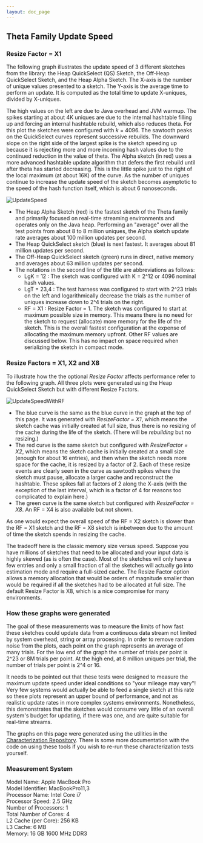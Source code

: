 ```yaml
---
layout: doc_page
---
```

<!--
    Licensed to the Apache Software Foundation (ASF) under one
    or more contributor license agreements.  See the NOTICE file
    distributed with this work for additional information
    regarding copyright ownership.  The ASF licenses this file
    to you under the Apache License, Version 2.0 (the
    "License"); you may not use this file except in compliance
    with the License.  You may obtain a copy of the License at

      http://www.apache.org/licenses/LICENSE-2.0

    Unless required by applicable law or agreed to in writing,
    software distributed under the License is distributed on an
    "AS IS" BASIS, WITHOUT WARRANTIES OR CONDITIONS OF ANY
    KIND, either express or implied.  See the License for the
    specific language governing permissions and limitations
    under the License.
-->
## Theta Family Update Speed

### Resize Factor = X1
The following graph illustrates the update speed of 3 different sketches from the library: the Heap QuickSelect (QS) Sketch, the Off-Heap QuickSelect Sketch, and the Heap Alpha Sketch.
The X-axis is the number of unique values presented to a sketch. The Y-axis is the average time to perform an update.  It is computed as the total time to update X-uniques, divided by X-uniques.

The high values on the left are due to Java overhead and JVM warmup.  The spikes starting at about 4K uniques are due to the internal hashtable filling up and forcing an internal hashtable rebuild, which also reduces theta.  For this plot the sketches were configured with <i>k</i> = 4096. 
The sawtooth peaks on the QuickSelect curves represent successive rebuilds.  The downward slope on the right side of the largest spike is the sketch speeding up because it is rejecting more and more incoming hash values due to the continued reduction in the value of theta.
The Alpha sketch (in red) uses a more advanced hashtable update algorithm that defers the first rebuild until after theta has started decreasing.  This is the little spike just to the right of the local maximum (at about 16K) of the curve.
As the number of uniques continue to increase the update speed of the sketch becomes asymptotic to the speed of the hash function itself, which is about 6 nanoseconds.  

<img class="doc-img-full" src="{{site.docs_img_dir}}/theta/UpdateSpeed.png" alt="UpdateSpeed" />

 * The Heap Alpha Sketch (red) is the fastest sketch of the Theta family and primarily focused on real-time streaming environments and operates only on the Java heap.
Performing an "average" over all the test points from about 8 to 8 million uniques, the Alpha sketch update rate averages about 100 million updates per second.
 * The Heap QuickSelect sketch (blue) is next fastest.  It averages about 81 million updates per second.
 * The Off-Heap QuickSelect sketch (green) runs in direct, native memory and averages about 63 million updates per second.
 * The notations in the second line of the title are abbreviations as follows:
     * LgK = 12 : The sketch was configured with K = 2^12 or 4096 nominal hash values.
     * LgT = 23,4 : The test harness was configured to start with 2^23 trials on the left and logarithmically decrease the trials as the number of uniques increase down to 2^4 trials on the right.
     * RF = X1 : Resize Factor = 1. The sketch was configured to start at maximum possible size in memory. This means there is no need for the sketch to request (allocate) more memory for the life of the sketch. This is the overall fastest configuration at the expense of allocating the maximum memory upfront. Other RF values are discussed below.  This has no impact on space required when serializing the sketch in compact mode.  


### Resize Factors = X1, X2 and X8
To illustrate how the the optional <i>Resize Factor</i> affects performance refer to the following graph.  All three plots were generated using the Heap QuickSelect Sketch but with different Resize Factors.

<img class="doc-img-full" src="{{site.docs_img_dir}}/theta/UpdateSpeedWithRF.png" alt="UpdateSpeedWithRF" />

* The blue curve is the same as the blue curve in the graph at the top of this page. 
It was generated with <i>ResizeFactor = X1</i>, which means the sketch cache was initially created at full size, thus there is no resizing of the cache during the life of the sketch.  (There will be <i>rebuilding</i> but no resizing.)
* The red curve is the same sketch but configured with <i>ResizeFactor = X2</i>, which means the sketch cache is initially created at a small size (enough for about 16 entries), and then when the sketch needs more space for the cache, it is resized by a factor of 2. Each of these resize events are clearly seen in the curve as sawtooth spikes where the sketch must pause, allocate a larger cache and reconstruct the hashtable.  These spikes fall at factors of 2 along the X-axis (with the exception of the last interval, which is a factor of 4 for reasons too complicated to explain here.)
* The green curve is the same sketch but configured with <i>ResizeFactor = X8</i>.  An RF = X4 is also available but not shown.  

As one would expect the overall speed of the RF = X2 sketch is slower than the RF = X1 sketch and the RF = X8 sketch is inbetween due to the amount of time the sketch spends in resizing the cache.

The tradeoff here is the classic memory size versus speed.  Suppose you have millions of sketches that need to be allocated and your input data is highly skewed (as is often the case).  Most of the sketches will only have a few entries and only a small fraction of all the sketches will actually go into estimation mode and require a full-sized cache.  The Resize Factor option allows a memory allocation that would be orders of magnitude smaller than would be required if all the sketches had to be allocated at full size.  The default Resize Factor is X8, which is a nice compromise for many environments.

### How these graphs were generated
The goal of these measurements was to measure the limits of how fast these sketches could update data from a continuous data stream not limited by system overhead, string or array processing. In order to remove random noise from the plots, each point on the graph represents an average of many trials.  For the low end of the graph the number of trials per point is 2^23 or 8M trials per point. At the high end, at 8 million uniques per trial, the number of trials per point is 2^4 or 16.  

It needs to be pointed out that these tests were designed to measure the maximum update speed under ideal conditions so "your mileage may vary"!
Very few systems would actually be able to feed a single sketch at this rate so these plots represent an upper bound of performance, and not as realistic update rates in more complex systems environments. Nonetheless, this demonstrates that the sketches would consume very little of an overall system's budget for updating, if there was one, and are quite suitable for real-time streams.

The graphs on this page were generated using the utilities in the 
[Characterization Repository](https://github.com/apache/datasketches-characterization).
There is some more documentation with the code on using these tools if you wish to re-run these characterization tests yourself.


### Measurement System
  Model Name:	Apple MacBook Pro<br>
  Model Identifier:	MacBookPro11,3<br>
  Processor Name:	Intel Core i7<br>
  Processor Speed:	2.5 GHz<br>
  Number of Processors:	1<br>
  Total Number of Cores:	4<br>
  L2 Cache (per Core):	256 KB<br>
  L3 Cache:	6 MB<br>
  Memory:	16 GB 1600 MHz DDR3

